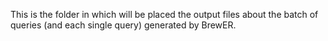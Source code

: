 This is the folder in which will be placed the output files about the batch of queries (and each single query) generated by BrewER.
